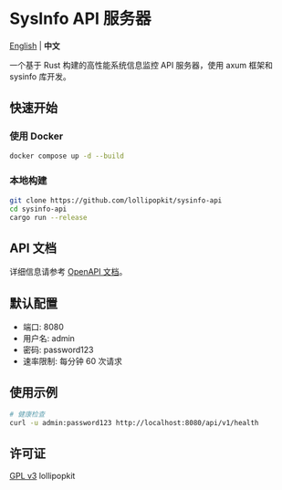 # SysInfo API 服务器

[English](readme.md) | **中文**

一个基于 Rust 构建的高性能系统信息监控 API 服务器，使用 axum 框架和 sysinfo 库开发。

## 快速开始

### 使用 Docker

```bash
docker compose up -d --build
```

### 本地构建

```bash
git clone https://github.com/lollipopkit/sysinfo-api
cd sysinfo-api
cargo run --release
```

## API 文档

详细信息请参考 [OpenAPI 文档](docs/api.yaml)。

## 默认配置

- 端口: 8080
- 用户名: admin
- 密码: password123
- 速率限制: 每分钟 60 次请求

## 使用示例

```bash
# 健康检查
curl -u admin:password123 http://localhost:8080/api/v1/health
```

## 许可证

[GPL v3](LICENSE) lollipopkit
